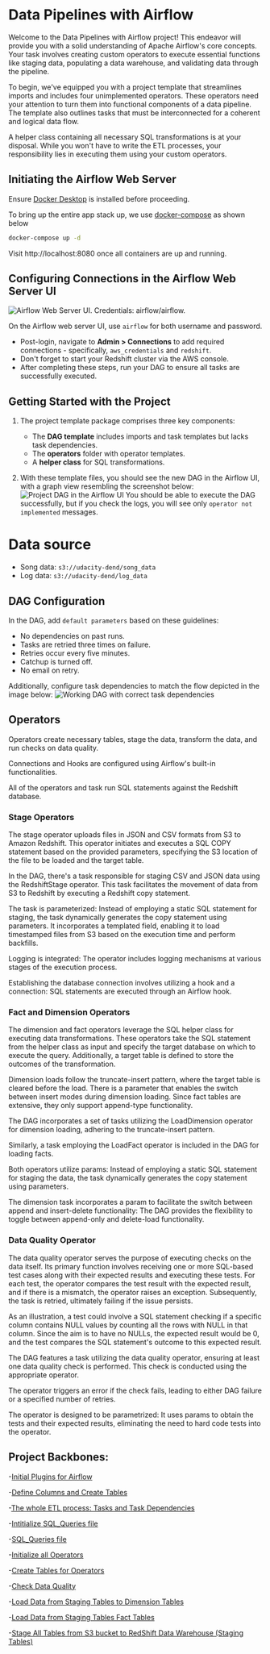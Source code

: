 # Data Pipelines with Airflow

Welcome to the Data Pipelines with Airflow project! This endeavor will provide you with a solid understanding of Apache Airflow's core concepts. Your task involves creating custom operators to execute essential functions like staging data, populating a data warehouse, and validating data through the pipeline.

To begin, we've equipped you with a project template that streamlines imports and includes four unimplemented operators. These operators need your attention to turn them into functional components of a data pipeline. The template also outlines tasks that must be interconnected for a coherent and logical data flow.

A helper class containing all necessary SQL transformations is at your disposal. While you won't have to write the ETL processes, your responsibility lies in executing them using your custom operators.

## Initiating the Airflow Web Server
Ensure [Docker Desktop](https://www.docker.com/products/docker-desktop/) is installed before proceeding.

To bring up the entire app stack up, we use [docker-compose](https://docs.docker.com/engine/reference/commandline/compose_up/) as shown below

```bash
docker-compose up -d
```
Visit http://localhost:8080 once all containers are up and running.

## Configuring Connections in the Airflow Web Server UI
![Airflow Web Server UI. Credentials: `airflow`/`airflow`.](assets/login.png)

On the Airflow web server UI, use `airflow` for both username and password.
* Post-login, navigate to **Admin > Connections** to add required connections - specifically, `aws_credentials` and `redshift`.
* Don't forget to start your Redshift cluster via the AWS console.
* After completing these steps, run your DAG to ensure all tasks are successfully executed.

## Getting Started with the Project
1. The project template package comprises three key components:
   * The **DAG template** includes imports and task templates but lacks task dependencies.
   * The **operators** folder with operator templates.
   * A **helper class** for SQL transformations.

1. With these template files, you should see the new DAG in the Airflow UI, with a graph view resembling the screenshot below:
![Project DAG in the Airflow UI](assets/final_project_dag_graph1.png)
You should be able to execute the DAG successfully, but if you check the logs, you will see only `operator not implemented` messages.

# Data source
*  Song data: `s3://udacity-dend/song_data`
*  Log data: `s3://udacity-dend/log_data`
  
## DAG Configuration
In the DAG, add `default parameters` based on these guidelines:
* No dependencies on past runs.
* Tasks are retried three times on failure.
* Retries occur every five minutes.
* Catchup is turned off.
* No email on retry.

Additionally, configure task dependencies to match the flow depicted in the image below:
![Working DAG with correct task dependencies](assets/final_project_dag_graph2.png)

## Operators
Operators create necessary tables, stage the data, transform the data, and run checks on data quality.

Connections and Hooks are configured using Airflow's built-in functionalities.

All of the operators and task run SQL statements against the Redshift database.


### Stage Operators

The stage operator uploads files in JSON and CSV formats from S3 to Amazon Redshift. This operator initiates and executes a SQL COPY statement based on the provided parameters, specifying the S3 location of the file to be loaded and the target table.

In the DAG, there's a task responsible for staging CSV and JSON data using the RedshiftStage operator. This task facilitates the movement of data from S3 to Redshift by executing a Redshift copy statement.

The task is parameterized: Instead of employing a static SQL statement for staging, the task dynamically generates the copy statement using parameters. It incorporates a templated field, enabling it to load timestamped files from S3 based on the execution time and perform backfills.

Logging is integrated: The operator includes logging mechanisms at various stages of the execution process.

Establishing the database connection involves utilizing a hook and a connection: SQL statements are executed through an Airflow hook.

### Fact and Dimension Operators

The dimension and fact operators leverage the SQL helper class for executing data transformations. These operators take the SQL statement from the helper class as input and specify the target database on which to execute the query. Additionally, a target table is defined to store the outcomes of the transformation.

Dimension loads follow the truncate-insert pattern, where the target table is cleared before the load. There is a parameter that enables the switch between insert modes during dimension loading. Since fact tables are extensive, they only support append-type functionality.

The DAG incorporates a set of tasks utilizing the LoadDimension operator for dimension loading, adhering to the truncate-insert pattern.

Similarly, a task employing the LoadFact operator is included in the DAG for loading facts.

Both operators utilize params: Instead of employing a static SQL statement for staging the data, the task dynamically generates the copy statement using parameters.

The dimension task incorporates a param to facilitate the switch between append and insert-delete functionality: The DAG provides the flexibility to toggle between append-only and delete-load functionality.

### Data Quality Operator

The data quality operator serves the purpose of executing checks on the data itself. Its primary function involves receiving one or more SQL-based test cases along with their expected results and executing these tests. For each test, the operator compares the test result with the expected result, and if there is a mismatch, the operator raises an exception. Subsequently, the task is retried, ultimately failing if the issue persists.

As an illustration, a test could involve a SQL statement checking if a specific column contains NULL values by counting all the rows with NULL in that column. Since the aim is to have no NULLs, the expected result would be 0, and the test compares the SQL statement's outcome to this expected result.

The DAG features a task utilizing the data quality operator, ensuring at least one data quality check is performed. This check is conducted using the appropriate operator.

The operator triggers an error if the check fails, leading to either DAG failure or a specified number of retries.

The operator is designed to be parametrized: It uses params to obtain the tests and their expected results, eliminating the need to hard code tests into the operator.



## Project Backbones:

-[Initial Plugins for Airflow](airflow/plugins/__init__.py)

-[Define Columns and Create Tables](airflow/dags/create_tables_queries.py)

-[The whole ETL process: Tasks and Task Dependencies](airflow/dags/etl.py)

-[Intitialize SQL_Queries file](airflow/plugins/helpers/__init__.py)

-[SQL_Queries file](airflow/plugins/helpers/sql_queries.py)

-[Initialize all Operators](airflow/plugins/operators/__init__.py)

-[Create Tables for Operators](airflow/plugins/operators/create_tables.py)

-[Check Data Quality](airflow/plugins/operators/data_quality.py)

-[Load Data from Staging Tables to Dimension Tables](airflow/plugins/operators/load_dimension.py)

-[Load Data from Staging Tables Fact Tables](airflow/plugins/operators/load_fact.py)

-[Stage All Tables from S3 bucket to RedShift Data Warehouse (Staging Tables)](airflow/plugins/operators/stage_redshift.py)


